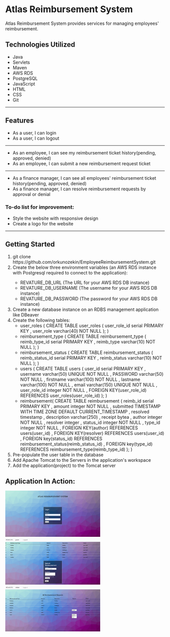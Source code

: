 # Atlas Reimbursement System #

<p>Atlas Reimbursement System provides services for managing employees' reimbursement.</p>

## Technologies Utilized ##

<ul>
    <li>Java</li>
    <li>Servlets</li>
    <li>Maven</li>
    <li>AWS RDS</li>
    <li>PostgreSQL</li>
    <li>JavaScript</li>
    <li>HTML</li>
    <li>CSS</li>
    <li>Git</li>
</ul>

<hr>

## Features ##

<ul>
    <li>As a user, I can login</li>
    <li>As a user, I can logout</li>
</ul>

<hr>

<ul>
    <li>As an employee, I can see my reimbursement ticket history(pending, approved, denied)</li>
    <li>As an employee, I can submit a new reimbursement request ticket</li>
</ul>

<hr>

<ul>
    <li>As a finance manager, I can see all employees' reimbursement ticket history(pending, approved, denied)</li>
    <li>As a finance manager, I can resolve reimbursement requests by approval or denial</li>
</ul>

### To-do list for improvement: ###

<ul>
    <li>Style the website with responsive design</li>
    <li>Create a logo for the website</li>
</ul>

<hr>


## Getting Started ##

<ol>
    <li>git clone https://github.com/orkunozekin/EmployeeReimbursementSystem.git</li>
    <li>Create the below three environment variables (an AWS RDS instance with Postgresql required to connect to the application):</li>
        <ul>
            <li>REVATURE_DB_URL (The URL for your AWS RDS DB instance)</li>
            <li>REVATURE_DB_USERNAME (The username for your AWS RDS DB instance)</li>
            <li>REVATURE_DB_PASSWORD (The password for your AWS RDS DB instance)</li>
        </ul>
    <li>Create a new database instance on an RDBS management application like DBeaver</li>    
    <li>Create the following tables:
        <ul>
            <li>user_roles (
                CREATE TABLE user_roles (
	user_role_id serial PRIMARY KEY 
	, user_role varchar(40) NOT NULL 
);
            )</li>
            <li>reimbursement_type (
                CREATE TABLE reimbursement_type (
	reimb_type_id serial PRIMARY KEY 
	, reimb_type varchar(10) NOT NULL 
);
            )</li>
            <li>reimbursement_status (
                CREATE TABLE reimbursement_status (
	reimb_status_id serial PRIMARY KEY 
	, reimb_status varchar(10) NOT NULL 
);
            )</li>
            <li>users (
                CREATE TABLE users (
	user_id serial PRIMARY KEY 
	, username varchar(50) UNIQUE NOT NULL 
	, PASSWORD varchar(50) NOT NULL 
	, firstname varchar(100) NOT NULL 
	, lastname varchar(100) NOT NULL 
	, email varchar(150) UNIQUE NOT NULL 
	, user_role_id integer NOT NULL 
	, FOREIGN KEY(user_role_id) REFERENCES user_roles(user_role_id) 
);
            )</li>
            <li>reimbursement(
                CREATE TABLE reimbursement (
	reimb_id serial PRIMARY KEY
	, amount integer NOT NULL 
	, submitted TIMESTAMP WITH TIME ZONE DEFAULT CURRENT_TIMESTAMP
	, resolved timestamp
	, description varchar(250)
	, receipt bytea 
	, author integer NOT NULL
	, resolver integer 
	, status_id integer NOT NULL 
	, type_id integer NOT NULL
	, FOREIGN KEY(author) REFERENCES users(user_id)
	, FOREIGN KEY(resolver) REFERENCES users(user_id) 
	, FOREIGN key(status_id) REFERENCES reimbursement_status(reimb_status_id)
	, FOREIGN key(type_id) REFERENCES reimbursement_type(reimb_type_id)
);
            )</li>
        </ul>
    </li>    
    <li>Pre-populate the user table in the database</li>    
    </li>
    <li>Add Apache Tomcat to the Servers in the application's workspace</li>
    <li>Add the application(project) to the Tomcat server</li>
</ol>

## Application In Action: <br>
<img src="./screenshots/Login-view.png" width="300"> <img src="./screenshots/Employee-view.png" width="300"> <img src="./screenshots/Manager-view.png" width="300">
